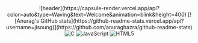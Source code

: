 <div align="center">
  ![header](https://capsule-render.vercel.app/api?color=auto&type=Waving&text=Welcome&animation=blink&height=400)
  [![Anurag's GitHub stats](https://github-readme-stats.vercel.app/api?username=jisoung)](https://github.com/anuraghazra/github-readme-stats)
  <br>
  <img alt="C" src ="https://img.shields.io/badge/C-A8B9CC.svg?&style=for-the-badge&logo=C&logoColor=white"/>
  <img alt="JavaScript" src ="https://img.shields.io/badge/JavaScript-F7DF1E.svg?&style=for-the-badge&logo=C&logoColor=white"/>
  <img alt="HTML5" src ="https://img.shields.io/badge/HTML5-E34F26.svg?&style=for-the-badge&logo=C&logoColor=white"/>
 </div>
  
